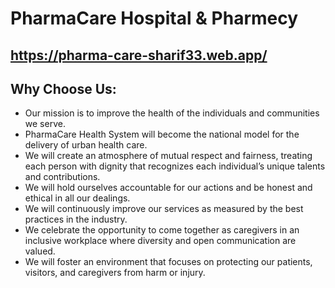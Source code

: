 # PharmaCare Hospital & Pharmecy

## https://pharma-care-sharif33.web.app/

## Why Choose Us:

- Our mission is to improve the health of the individuals and communities we serve.
-  PharmaCare Health System will become the national model for the delivery of urban health care.
-  We will create an atmosphere of mutual respect and fairness, treating each person with dignity that recognizes each individual’s     unique talents and contributions.
- We will hold ourselves accountable for our actions and be honest and ethical in all our dealings.
- We will continuously improve our services as measured by the best practices in the industry.
- We celebrate the opportunity to come together as caregivers in an inclusive workplace where diversity and open communication are valued.
- We will foster an environment that focuses on protecting our patients, visitors, and caregivers from harm or injury.